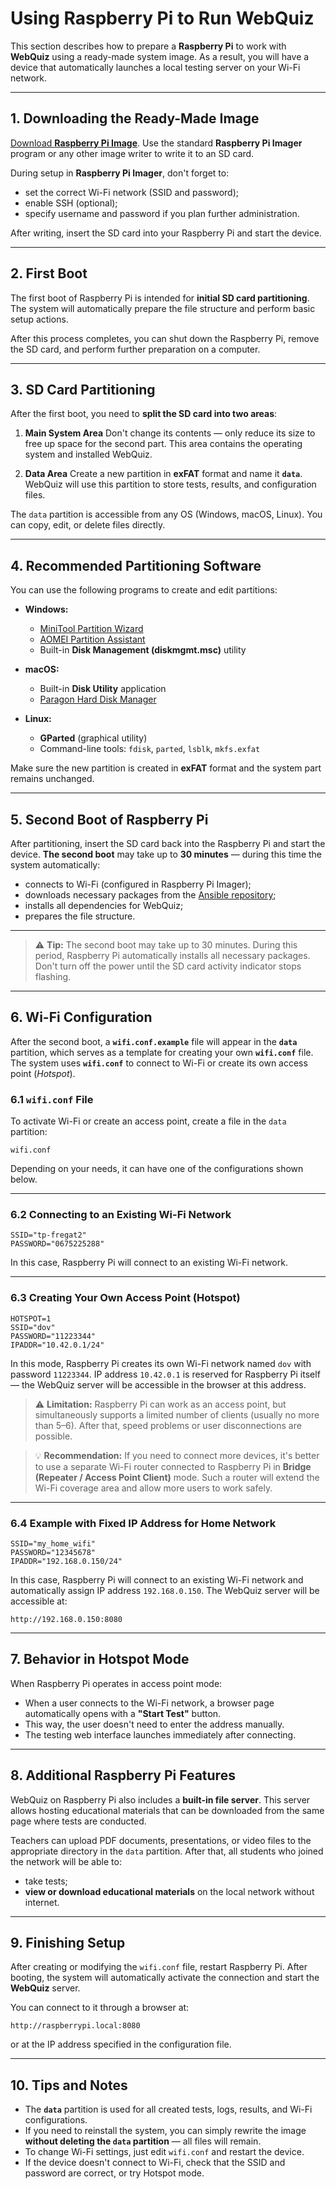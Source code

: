 # Using Raspberry Pi to Run WebQuiz

This section describes how to prepare a **Raspberry Pi** to work with **WebQuiz** using a ready-made system image.
As a result, you will have a device that automatically launches a local testing server on your Wi-Fi network.

---

## 1. Downloading the Ready-Made Image

[Download **Raspberry Pi Image**](https://drive.google.com/file/d/1WGOqSV0EW4xdvod2N4VoU_q6p2plXO9z/view?usp=sharing).
Use the standard **Raspberry Pi Imager** program or any other image writer to write it to an SD card.

During setup in **Raspberry Pi Imager**, don't forget to:
- set the correct Wi-Fi network (SSID and password);
- enable SSH (optional);
- specify username and password if you plan further administration.

After writing, insert the SD card into your Raspberry Pi and start the device.

---

## 2. First Boot

The first boot of Raspberry Pi is intended for **initial SD card partitioning**.
The system will automatically prepare the file structure and perform basic setup actions.

After this process completes, you can shut down the Raspberry Pi, remove the SD card, and perform further preparation on a computer.

---

## 3. SD Card Partitioning

After the first boot, you need to **split the SD card into two areas**:

1. **Main System Area**
   Don't change its contents — only reduce its size to free up space for the second part.
   This area contains the operating system and installed WebQuiz.

2. **Data Area**
   Create a new partition in **exFAT** format and name it **`data`**.
   WebQuiz will use this partition to store tests, results, and configuration files.

The `data` partition is accessible from any OS (Windows, macOS, Linux).
You can copy, edit, or delete files directly.

---

## 4. Recommended Partitioning Software

You can use the following programs to create and edit partitions:

- **Windows:**
  - [MiniTool Partition Wizard](https://www.partitionwizard.com/)
  - [AOMEI Partition Assistant](https://www.diskpart.com/)
  - Built-in **Disk Management (diskmgmt.msc)** utility

- **macOS:**
  - Built-in **Disk Utility** application
  - [Paragon Hard Disk Manager](https://www.paragon-software.com/home/hdm-mac/)

- **Linux:**
  - **GParted** (graphical utility)
  - Command-line tools: `fdisk`, `parted`, `lsblk`, `mkfs.exfat`

Make sure the new partition is created in **exFAT** format and the system part remains unchanged.

---

## 5. Second Boot of Raspberry Pi

After partitioning, insert the SD card back into the Raspberry Pi and start the device.
**The second boot** may take up to **30 minutes** — during this time the system automatically:

- connects to Wi-Fi (configured in Raspberry Pi Imager);
- downloads necessary packages from the [Ansible repository](https://github.com/oduvan/webquiz-ansible);
- installs all dependencies for WebQuiz;
- prepares the file structure.

---

> ⚠️ **Tip:** The second boot may take up to 30 minutes.
> During this period, Raspberry Pi automatically installs all necessary packages.
> Don't turn off the power until the SD card activity indicator stops flashing.

---

## 6. Wi-Fi Configuration

After the second boot, a **`wifi.conf.example`** file will appear in the **`data`** partition, which serves as a template for creating your own **`wifi.conf`** file.
The system uses **`wifi.conf`** to connect to Wi-Fi or create its own access point (*Hotspot*).

### 6.1 `wifi.conf` File

To activate Wi-Fi or create an access point, create a file in the `data` partition:

```
wifi.conf
```

Depending on your needs, it can have one of the configurations shown below.

---

### 6.2 Connecting to an Existing Wi-Fi Network

```
SSID="tp-fregat2"
PASSWORD="0675225288"
```

In this case, Raspberry Pi will connect to an existing Wi-Fi network.

---

### 6.3 Creating Your Own Access Point (Hotspot)

```
HOTSPOT=1
SSID="dov"
PASSWORD="11223344"
IPADDR="10.42.0.1/24"
```

In this mode, Raspberry Pi creates its own Wi-Fi network named `dov` with password `11223344`.
IP address `10.42.0.1` is reserved for Raspberry Pi itself — the WebQuiz server will be accessible in the browser at this address.

> ⚠️ **Limitation:** Raspberry Pi can work as an access point, but simultaneously supports a limited number of clients (usually no more than 5–6).
> After that, speed problems or user disconnections are possible.

> 💡 **Recommendation:** If you need to connect more devices, it's better to use a separate Wi-Fi router connected to Raspberry Pi in **Bridge (Repeater / Access Point Client)** mode.
> Such a router will extend the Wi-Fi coverage area and allow more users to work safely.

---

### 6.4 Example with Fixed IP Address for Home Network

```
SSID="my_home_wifi"
PASSWORD="12345678"
IPADDR="192.168.0.150/24"
```

In this case, Raspberry Pi will connect to an existing Wi-Fi network and automatically assign IP address `192.168.0.150`.
The WebQuiz server will be accessible at:

```
http://192.168.0.150:8080
```

---

## 7. Behavior in Hotspot Mode

When Raspberry Pi operates in access point mode:
- When a user connects to the Wi-Fi network, a browser page automatically opens with a **"Start Test"** button.
- This way, the user doesn't need to enter the address manually.
- The testing web interface launches immediately after connecting.

---

## 8. Additional Raspberry Pi Features

WebQuiz on Raspberry Pi also includes a **built-in file server**.
This server allows hosting educational materials that can be downloaded from the same page where tests are conducted.

Teachers can upload PDF documents, presentations, or video files to the appropriate directory in the `data` partition.
After that, all students who joined the network will be able to:
- take tests;
- **view or download educational materials** on the local network without internet.

---

## 9. Finishing Setup

After creating or modifying the `wifi.conf` file, restart Raspberry Pi.
After booting, the system will automatically activate the connection and start the **WebQuiz** server.

You can connect to it through a browser at:
```
http://raspberrypi.local:8080
```
or at the IP address specified in the configuration file.

---

## 10. Tips and Notes

- The **`data`** partition is used for all created tests, logs, results, and Wi-Fi configurations.
- If you need to reinstall the system, you can simply rewrite the image **without deleting the `data` partition** — all files will remain.
- To change Wi-Fi settings, just edit `wifi.conf` and restart the device.
- If the device doesn't connect to Wi-Fi, check that the SSID and password are correct, or try Hotspot mode.

